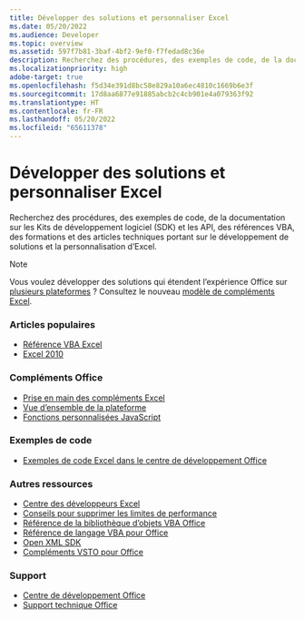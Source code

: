 ```yaml
---
title: Développer des solutions et personnaliser Excel
ms.date: 05/20/2022
ms.audience: Developer
ms.topic: overview
ms.assetid: 597f7b81-3baf-4bf2-9ef0-f7fedad8c36e
description: Recherchez des procédures, des exemples de code, de la documentation sur les Kits de développement logiciel (SDK) et les API, des références VBA, des formations et des articles techniques portant sur le développement de solutions et la personnalisation d’Excel.
ms.localizationpriority: high
adobe-target: true
ms.openlocfilehash: f5d34e391d8bc58e829a10a6ec4810c1669b6e3f
ms.sourcegitcommit: 17d8aa6877e91885abcb2c4cb901e4a079363f92
ms.translationtype: HT
ms.contentlocale: fr-FR
ms.lasthandoff: 05/20/2022
ms.locfileid: "65611378"
---
```

# <a name="develop-solutions-and-customize-excel"></a>Développer des solutions et personnaliser Excel

Recherchez des procédures, des exemples de code, de la documentation sur les Kits de développement logiciel (SDK) et les API, des références VBA, des formations et des articles techniques portant sur le développement de solutions et la personnalisation d’Excel.
  
> [!NOTE]
> Vous voulez développer des solutions qui étendent l’expérience Office sur [plusieurs plateformes](/office/dev/add-ins/overview/office-add-in-availability.md) ? Consultez le nouveau [modèle de compléments Excel](/office/dev/add-ins/excel/excel-add-ins-overview.md). 
  
### <a name="viewed-most"></a>Articles populaires
  
- [Référence VBA Excel](/office/vba/api/overview/excel)  
- [Excel 2010](https://docs.microsoft.com/previous-versions/office/developer/office-2010/ee658205(v=office.14))
  
### <a name="office-add-ins"></a>Compléments Office
  
- [Prise en main des compléments Excel](/office/dev/add-ins/excel/excel-add-ins-get-started-overview)  
- [Vue d’ensemble de la plateforme](/office/dev/add-ins/overview/office-add-ins)
- [Fonctions personnalisées JavaScript](/office/dev/add-ins/excel/custom-functions-overview)
  
### <a name="code-samples"></a>Exemples de code
  
- [Exemples de code Excel dans le centre de développement Office](https://developer.microsoft.com/excel/gallery/?filterBy=Samples)
  
### <a name="other-resources"></a>Autres ressources
  
- [Centre des développeurs Excel](https://developer.microsoft.com/excel)
- [Conseils pour supprimer les limites de performance](/office/vba/excel/concepts/excel-performance/excel-tips-for-optimizing-performance-obstructions)
- [Référence de la bibliothèque d’objets VBA Office](/office/vba/api/overview/library-reference)  
- [Référence de langage VBA pour Office](/office/vba/api/overview/language-reference)  
- [Open XML SDK](/office/open-xml/open-xml-sdk)  
- [Compléments VSTO pour Office](https://docs.microsoft.com/visualstudio/vsto/create-vsto-add-ins-for-office-by-using-visual-studio?view=vs-2017)
  
### <a name="support"></a>Support
  
- [Centre de développement Office](https://developer.microsoft.com/office)  
- [Support technique Office](https://support.office.com/)